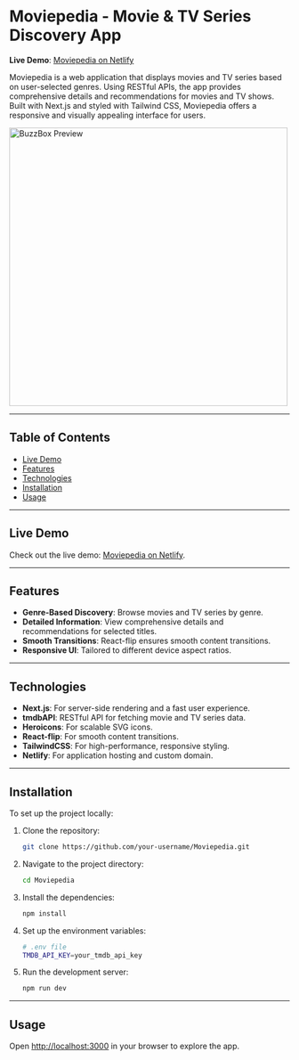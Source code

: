 # Moviepedia - Movie & TV Series Discovery App

**Live Demo**: [Moviepedia on Netlify](https://bhaumik-portfolio.netlify.app)

Moviepedia is a web application that displays movies and TV series based on user-selected genres. Using RESTful APIs, the app provides comprehensive details and recommendations for movies and TV shows. Built with Next.js and styled with Tailwind CSS, Moviepedia offers a responsive and visually appealing interface for users.

<img src="https://i.imgur.com/IXXyRVD.png" alt="BuzzBox Preview" height="500">

---

## Table of Contents

- [Live Demo](#live-demo)
- [Features](#features)
- [Technologies](#technologies)
- [Installation](#installation)
- [Usage](#usage)

---

## Live Demo

Check out the live demo: [Moviepedia on Netlify](https://bhaumik-portfolio.netlify.app).

---

## Features

- **Genre-Based Discovery**: Browse movies and TV series by genre.
- **Detailed Information**: View comprehensive details and recommendations for selected titles.
- **Smooth Transitions**: React-flip ensures smooth content transitions.
- **Responsive UI**: Tailored to different device aspect ratios.

---

## Technologies

- **Next.js**: For server-side rendering and a fast user experience.
- **tmdbAPI**: RESTful API for fetching movie and TV series data.
- **Heroicons**: For scalable SVG icons.
- **React-flip**: For smooth content transitions.
- **TailwindCSS**: For high-performance, responsive styling.
- **Netlify**: For application hosting and custom domain.

---

## Installation

To set up the project locally:

1. Clone the repository:

    ```bash
    git clone https://github.com/your-username/Moviepedia.git
    ```

2. Navigate to the project directory:

    ```bash
    cd Moviepedia
    ```

3. Install the dependencies:

    ```bash
    npm install
    ```

4. Set up the environment variables:

    ```bash
    # .env file
    TMDB_API_KEY=your_tmdb_api_key
    ```

5. Run the development server:

    ```bash
    npm run dev
    ```

---

## Usage

Open [http://localhost:3000](http://localhost:3000) in your browser to explore the app.




